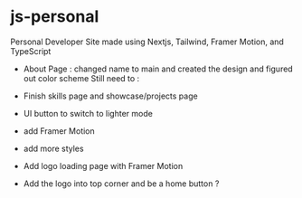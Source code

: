 # js-personal
Personal Developer Site made using Nextjs, Tailwind, Framer Motion, and TypeScript

- About Page : changed name to main and created the design and figured out color scheme 
Still need to : 

- Finish skills page and showcase/projects page 
- UI button to switch to lighter mode 
- add Framer Motion 
- add more styles 
- Add logo loading page with Framer Motion 
- Add the logo into top corner and be a home button ?
